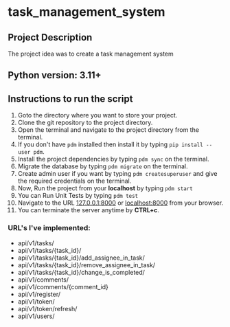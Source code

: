 # task_management_system

## Project Description
The project idea was to create a task management system

## Python version: 3.11+

## Instructions to run the script

1. Goto the directory where you want to store your project.
2. Clone the git repository to the project directory.
3. Open the terminal and navigate to the project directory from the terminal.
4. If you don't have `pdm` installed then install it by typing `pip install --user pdm`.
5. Install the project dependencies by typing `pdm sync` on the terminal.
7. Migrate the database by typing `pdm migrate` on the terminal.
8. Create admin user if you want by typing `pdm createsuperuser` and give the required credentials on the terminal.
9. Now, Run the project from your **localhost** by typing `pdm start`
10. You can Run Unit Tests by typing `pdm test`
11. Navigate to the URL [127.0.0.1:8000](127.0.0.1:8000) or [localhost:8000](localhost:8000) from your browser.
12. You can terminate the server anytime by **CTRL+c**.

### URL's I've implemented:
* api/v1/tasks/
* api/v1/tasks/{task_id}/
* api/v1/tasks/{task_id}/add_assignee_in_task/
* api/v1/tasks/{task_id}/remove_assignee_in_task/
* api/v1/tasks/{task_id}/change_is_completed/
* api/v1/comments/
* api/v1/comments/{comment_id}
* api/v1/register/
* api/v1/token/
* api/v1/token/refresh/
* api/v1/users/
